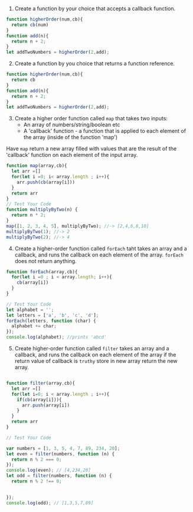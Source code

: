 1. Create a function by your choice that accepts a callback function.
```js
function higherOrder(num,cb){
  return cb(num)
}
function add(n){
  return n + 2;
}
let addTwoNumbers = higherOrder(2,add);
```
2. Create a function by you choice that returns a function reference.
```js
function higherOrder(num,cb){
  return cb
}
function add(n){
  return n + 2;
}
let addTwoNumbers = higherOrder(2,add);
```
3. Create a higher order function called `map` that takes two inputs:
   - An array of numbers/string/boolean etc
   - A 'callback' function - a function that is applied to each element of the array (inside of the function 'map')

Have `map` return a new array filled with values that are the result of the 'callback' function on each element of the input array.

```js
function map(array,cb){
  let arr =[]
  for(let i =0; i< array.length ; i++){
    arr.push(cb(array[i]))
  }
  return arr
}
// Test Your Code
function multiplyByTwo(n) {
  return n * 2;
}
map([1, 2, 3, 4, 5], multiplyByTwo); //-> [2,4,6,8,10]
multiplyByTwo(1); //-> 2
multiplyByTwo(2); //-> 4
```

4. Create a higher-order function called `forEach` taht takes an array and a callback, and runs the callback on each element of the array. `forEach` does not return anything.

```js
function forEach(array,cb){
  for(let i =0 ; i < array.length; i++){
    cb(array[i])
  }
}

// Test Your Code
let alphabet = '';
let letters = ['a', 'b', 'c', 'd'];
forEach(letters, function (char) {
  alphabet += char;
});
console.log(alphabet); //prints 'abcd'
```

5. Create higher-order function called `filter` takes an array and a callback, and runs the callback on each element of the array if the return value of callback is `truthy` store in new array return the new array.

```js

function filter(array,cb){
  let arr =[]
  for(let i=0; i < array.length ; i++){
    if(cb(array[i])){
      arr.push(array[i])
    }
  }
  return arr
}

// Test Your Code

var numbers = [1, 3, 5, 4, 7, 89, 234, 20];
let even = filter(numbers, function (n) {
  return n % 2 === 0;
});
console.log(even); // [4,234,20]
let odd = filter(numbers, function (n) {
  return n % 2 !== 0;

  
});
console.log(odd); // [1,3,5,7,89]
```
